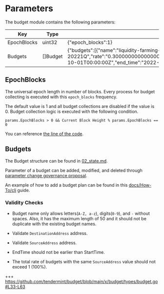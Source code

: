 <!-- order: 6 -->

# Parameters

The budget module contains the following parameters:


| Key         | Type     | Example                                                                              |
| ----------- | -------- | ------------------------------------------------------------------------------------ |
| EpochBlocks | uint32   | {"epoch_blocks":1}                                                                   |
| Budgets     | []Budget | {"budgets":[{"name":"liquidity-farming-20213Q-20221Q","rate":"0.300000000000000000","budget_source_address":"cosmos17xpfvakm2amg962yls6f84z3kell8c5lserqta","destination_address":"cosmos10pg34xts7pztyu9n63vsydujjayge7gergyzavl4dhpq36hgmkts880rwl","start_time":"2021-10-01T00:00:00Z","end_time":"2022-04-01T00:00:00Z"}]} |

## EpochBlocks

The universal epoch length in number of blocks.
Every process for budget collecting is executed with this `epoch_blocks` frequency.

The default value is 1 and all budget collections are disabled if the value is 0. Budget collection logic is executed with the following condition. 

```
params.EpochBlocks > 0 && Current Block Height % params.EpochBlocks == 0
```

You can reference [the line of the code](https://github.com/tendermint/budget/blob/main/x/budget/keeper/budget.go#L78).

## Budgets

The Budget structure can be found in [02_state.md](02_state.md).

Parameter of a budget can be added, modified, and deleted through [parameter change governance proposal](https://docs.cosmos.network/master/modules/gov/01_concepts.html#proposal-submission).

An example of how to add a budget plan can be found in this [docs/How-To/cli](../../../docs/How-To/cli) guide. 

### Validity Checks

- Budget name only allows letters(`A-Z, a-z`), digits(`0-9`), and `-` without spaces. Also, it has the maximum length of 50 and it should not be duplicate with the existing budget names.

- Validate `DestinationAddress` address.

- Validate `SourceAddress` address.

- EndTime should not be earlier than StartTime.

- The total rate of budgets with the same `SourceAddress` value should not exceed 1 (100%).

+++ https://github.com/tendermint/budget/blob/main/x/budget/types/budget.go#L33-L63